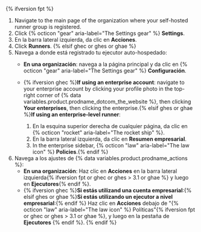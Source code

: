 {% ifversion fpt %}
1. Navigate to the main page of the organization where your self-hosted runner group is registered.
2. Click {% octicon "gear" aria-label="The Settings gear" %} **Settings**.
3. En la barra lateral izquierda, da clic en **Acciones**.
4. Click **Runners**.
{% elsif ghec or ghes or ghae %}
1. Navega a donde está registrado tu ejecutor auto-hospedado:
   * **En una organización**: navega a la página principal y da clic en {% octicon "gear" aria-label="The Settings gear" %} **Configuración**.
   * {% ifversion ghec %}**If using an enterprise account**: navigate to your enterprise account by clicking your profile photo in the top-right corner of {% data variables.product.prodname_dotcom_the_website %}, then clicking **Your enterprises**, then clicking the enterprise.{% elsif ghes or ghae %}**If using an enterprise-level runner**:

     1. En la esquina superior derecha de cualquier página, da clic en {% octicon "rocket" aria-label="The rocket ship" %}.
     1. En la barra lateral izquierda, da clic en **Resumen empresarial**.
     1. In the enterprise sidebar, {% octicon "law" aria-label="The law icon" %} **Policies**.{% endif %}
1. Navega a los ajustes de {% data variables.product.prodname_actions %}:
   * **En una organización**: Haz clic en **Acciones** en la barra lateral izquierda{% ifversion fpt or ghec or ghes > 3.1 or ghae %} y luego en **Ejecutores**{% endif %}.
   * {% ifversion ghec %}**Si estás utilizand una cuenta empresarial**:{% elsif ghes or ghae %}**Si estás utilizando un ejecutor a nivel empresarial**:{% endif %} Haz clic en **Acciones** debajo de "{% octicon "law" aria-label="The law icon" %} Políticas"{% ifversion fpt or ghec or ghes > 3.1 or ghae %}, y luego en la pestaña de **Ejecutores** {% endif %}.
{% endif %}
